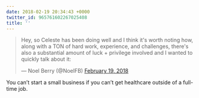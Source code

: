 ```yaml
---
date: 2018-02-19 20:34:43 +0000
twitter_id: 965761602267025408
title: ''
---
```


<blockquote class="twitter-tweet"><p lang="en" dir="ltr">Hey, so Celeste has been doing well and I think it&#39;s worth noting how, along with a TON of hard work, experience, and challenges, there&#39;s also a substantial amount of luck + privilege involved and I wanted to quickly talk about it:</p>&mdash; Noel Berry (@NoelFB) <a href="https://twitter.com/NoelFB/status/965727611174338560?ref_src=twsrc%5Etfw">February 19, 2018</a></blockquote>
<script async src="https://platform.twitter.com/widgets.js" charset="utf-8"></script>

You can’t start a small business if you can’t get healthcare outside of a full-time job.
